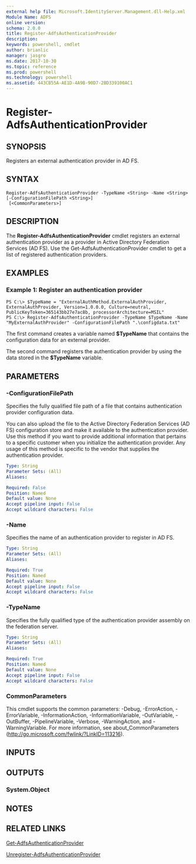 ```yaml
---
external help file: Microsoft.IdentityServer.Management.dll-Help.xml
Module Name: ADFS
online version: 
schema: 2.0.0
title: Register-AdfsAuthenticationProvider
description: 
keywords: powershell, cmdlet
author: brianlic
manager: jasgro
ms.date: 2017-10-30
ms.topic: reference
ms.prod: powershell
ms.technology: powershell
ms.assetid: 443CB55A-AE1D-4A9B-90D7-2BD339100AC1
---
```


# Register-AdfsAuthenticationProvider

## SYNOPSIS
Registers an external authentication provider in AD FS.

## SYNTAX

```
Register-AdfsAuthenticationProvider -TypeName <String> -Name <String> [-ConfigurationFilePath <String>]
 [<CommonParameters>]
```

## DESCRIPTION
The **Register-AdfsAuthenticationProvider** cmdlet registers an external authentication provider as a provider in Active Directory Federation Services (AD FS).
Use the Get-AdfsAuthenticationProvider cmdlet to get a list of registered authentication providers.

## EXAMPLES

### Example 1: Register an authentication provider
```
PS C:\> $TypeName = "ExternalAuthMethod.ExternalAuthProvider, ExternalAuthProvider, Version=1.0.0.0, Culture=neutral, PublicKeyToken=365143bb27e7ac8b, processorArchitecture=MSIL"
PS C:\> Register-AdfsAuthenticationProvider -TypeName $TypeName -Name "MyExternalAuthProvider" -ConfigurationFilePath ".\configdata.txt"
```

The first command creates a variable named **$TypeName** that contains the configuration data for an external provider.

The second command registers the authentication provider by using the data stored in the **$TypeName** variable.

## PARAMETERS

### -ConfigurationFilePath
Specifies the fully qualified file path of a file that contains authentication provider configuration data.

You can also upload the file to the Active Directory Federation Services (AD FS) configuration store and make it available to the authentication provider.
Use this method if you want to provide additional information that pertains to a specific customer when you initialize the authentication provider.
Any usage of this method is specific to the vendor that supplies the authentication provider.

```yaml
Type: String
Parameter Sets: (All)
Aliases: 

Required: False
Position: Named
Default value: None
Accept pipeline input: False
Accept wildcard characters: False
```

### -Name
Specifies the name of an authentication provider to register in AD FS.

```yaml
Type: String
Parameter Sets: (All)
Aliases: 

Required: True
Position: Named
Default value: None
Accept pipeline input: False
Accept wildcard characters: False
```

### -TypeName
Specifies the fully qualified type of the authentication provider assembly on the federation server.

```yaml
Type: String
Parameter Sets: (All)
Aliases: 

Required: True
Position: Named
Default value: None
Accept pipeline input: False
Accept wildcard characters: False
```

### CommonParameters
This cmdlet supports the common parameters: -Debug, -ErrorAction, -ErrorVariable, -InformationAction, -InformationVariable, -OutVariable, -OutBuffer, -PipelineVariable, -Verbose, -WarningAction, and -WarningVariable. For more information, see about_CommonParameters (http://go.microsoft.com/fwlink/?LinkID=113216).

## INPUTS

## OUTPUTS

### System.Object

## NOTES

## RELATED LINKS

[Get-AdfsAuthenticationProvider](./Get-AdfsAuthenticationProvider.md)

[Unregister-AdfsAuthenticationProvider](./Unregister-AdfsAuthenticationProvider.md)

